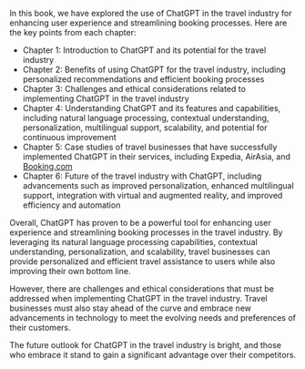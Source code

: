 
In this book, we have explored the use of ChatGPT in the travel industry for enhancing user experience and streamlining booking processes. Here are the key points from each chapter:

* Chapter 1: Introduction to ChatGPT and its potential for the travel industry
* Chapter 2: Benefits of using ChatGPT for the travel industry, including personalized recommendations and efficient booking processes
* Chapter 3: Challenges and ethical considerations related to implementing ChatGPT in the travel industry
* Chapter 4: Understanding ChatGPT and its features and capabilities, including natural language processing, contextual understanding, personalization, multilingual support, scalability, and potential for continuous improvement
* Chapter 5: Case studies of travel businesses that have successfully implemented ChatGPT in their services, including Expedia, AirAsia, and [Booking.com](http://Booking.com)
* Chapter 6: Future of the travel industry with ChatGPT, including advancements such as improved personalization, enhanced multilingual support, integration with virtual and augmented reality, and improved efficiency and automation

Overall, ChatGPT has proven to be a powerful tool for enhancing user experience and streamlining booking processes in the travel industry. By leveraging its natural language processing capabilities, contextual understanding, personalization, and scalability, travel businesses can provide personalized and efficient travel assistance to users while also improving their own bottom line.

However, there are challenges and ethical considerations that must be addressed when implementing ChatGPT in the travel industry. Travel businesses must also stay ahead of the curve and embrace new advancements in technology to meet the evolving needs and preferences of their customers.

The future outlook for ChatGPT in the travel industry is bright, and those who embrace it stand to gain a significant advantage over their competitors.

